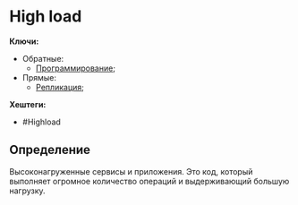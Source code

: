 
# High load

**Ключи:**
- Обратные:
	- [Программирование](PROGRAMMING);
- Прямые:
	- [Репликация](high-load-replication.md);

**Хештеги:**
- #Highload

## Определение

Высоконагруженные сервисы и приложения. Это код, который выполняет огромное количество операций и выдерживающий большую нагрузку.
